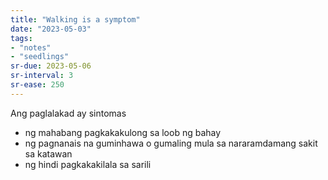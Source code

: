 ```yaml
---
title: "Walking is a symptom"
date: "2023-05-03"
tags:
- "notes"
- "seedlings"
sr-due: 2023-05-06
sr-interval: 3
sr-ease: 250
---
```


Ang paglalakad ay sintomas
- ng mahabang pagkakakulong sa loob ng bahay
- ng pagnanais na guminhawa o gumaling mula sa nararamdamang sakit sa katawan
- ng hindi pagkakakilala sa sarili